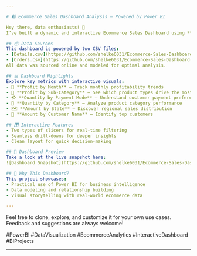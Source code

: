 ```yaml
---

# 🛍️ Ecommerce Sales Dashboard Analysis – Powered by Power BI

Hey there, data enthusiasts! 👋  
I’ve built a dynamic and interactive Ecommerce Sales Dashboard using **Power BI** to dive deep into sales performance and uncover actionable insights. Whether you're a business owner, analyst, or just curious about data visualization, this dashboard offers a clear, intuitive view of ecommerce metrics.

## 📦 Data Sources
This dashboard is powered by two CSV files:
- [Details.csv](https://github.com/shelke6031/Ecommerce-Sales-Dashboard-Analysis/blob/main/Details.csv)
- [Orders.csv](https://github.com/shelke6031/Ecommerce-Sales-Dashboard-Analysis/blob/main/Orders.csv)  
All data was sourced online and modeled for optimal analysis.

## 📊 Dashboard Highlights
Explore key metrics with interactive visuals:
- 📅 **Profit by Month** – Track monthly profitability trends
- 🧩 **Profit by Sub-Category** – See which product types drive the most profit
- 💳 **Quantity by Payment Mode** – Understand customer payment preferences
- 🛒 **Quantity by Category** – Analyze product category performance
- 🗺️ **Amount by State** – Discover regional sales distribution
- 👤 **Amount by Customer Name** – Identify top customers

## 🎛️ Interactive Features
- Two types of slicers for real-time filtering
- Seamless drill-downs for deeper insights
- Clean layout for quick decision-making

## 📸 Dashboard Preview
Take a look at the live snapshot here:  
![Dashboard Snapshot](https://github.com/shelke6031/Ecommerce-Sales-Dashboard-Analysis/blob/main/Snapshot%20Of%20Ecommerce%20sales%20Dashboard.png)

## 🚀 Why This Dashboard?
This project showcases:
- Practical use of Power BI for business intelligence
- Data modeling and relationship building
- Visual storytelling with real-world ecommerce data

---
```


Feel free to clone, explore, and customize it for your own use cases. Feedback and suggestions are always welcome!

#PowerBI #DataVisualization #EcommerceAnalytics #InteractiveDashboard #BIProjects

---

